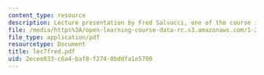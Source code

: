 ```yaml
---
content_type: resource
description: Lecture presentation by Fred Salvucci, one of the course instructors.
file: /media/https%3A/open-learning-course-data-rc.s3.amazonaws.com/1-253j-transportation-policy-and-environmental-limits-spring-2004/2ecee033c6a4baf8f2740bddfa1e5700_lec7fred.pdf
file_type: application/pdf
resourcetype: Document
title: lec7fred.pdf
uid: 2ecee033-c6a4-baf8-f274-0bddfa1e5700
---
```

